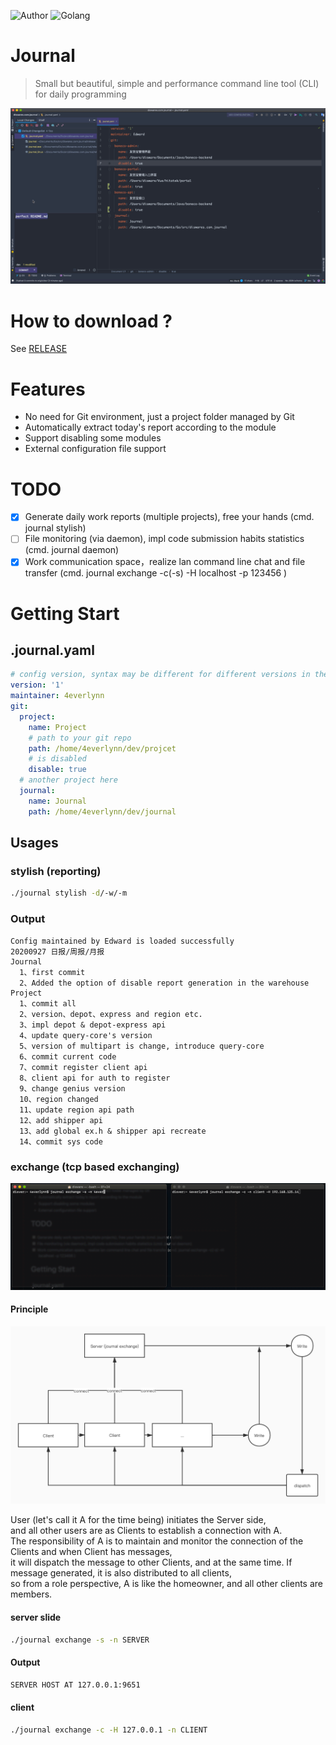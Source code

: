 ![Author](https://img.shields.io/badge/Author-4everlynn-red)
![Golang](https://img.shields.io/badge/100%25-Golang-olive)
# Journal

> Small but beautiful, simple and performance command line tool (CLI) for daily programming

![stage](resources/stage.gif)

# How to download ?
See [RELEASE](https://github.com/4everlynn/journal/releases)

# Features

- No need for Git environment, just a project folder managed by Git
- Automatically extract today's report according to the module
- Support disabling some modules
- External configuration file support

# TODO
- [x] Generate daily work reports (multiple projects), free your hands (cmd. journal stylish)
- [ ] File monitoring (via daemon), impl code submission habits statistics (cmd. journal daemon)
- [x] Work communication space，realize lan command line chat and file transfer (cmd. journal exchange -c(-s) -H localhost -p 123456 )

# Getting Start

## .journal.yaml

```yaml
# config version, syntax may be different for different versions in the future
version: '1'
maintainer: 4everlynn
git:
  project:
    name: Project
    # path to your git repo
    path: /home/4everlynn/dev/projcet
    # is disabled
    disable: true
  # another project here
  journal:
    name: Journal
    path: /home/4everlynn/dev/journal
```

## Usages

### stylish (reporting)

```bash
./journal stylish -d/-w/-m
```

### Output

```text
Config maintained by Edward is loaded successfully
20200927 日报/周报/月报
Journal
  1、first commit
  2、Added the option of disable report generation in the warehouse
Project
  1、commit all
  2、version、depot、express and region etc.
  3、impl depot & depot-express api
  4、update query-core's version
  5、version of multipart is change, introduce query-core
  6、commit current code
  7、commit register client api
  8、client api for auth to register
  9、change genius version
  10、region changed
  11、update region api path
  12、add shipper api
  13、add global ex.h & shipper api recreate
  14、commit sys code
```

### exchange (tcp based exchanging)

![exchange](resources/exchange.gif)

#### Principle

![exchange](resources/exchange.jpg)

User (let's call it A for the time being) initiates the Server side,   
and all other users are as Clients to establish a connection with A.     
The responsibility of A is to maintain and monitor the connection of the Clients and when Client has messages,    
it will dispatch the message to other Clients, and at the same time. 
If message generated, it is also distributed to all clients,   
so from a role perspective, A is like the homeowner, and all other clients are members.


#### server slide
```bash
./journal exchange -s -n SERVER
```

#### Output

```bash
SERVER HOST AT 127.0.0.1:9651
```

#### client
```bash
./journal exchange -c -H 127.0.0.1 -n CLIENT
```
